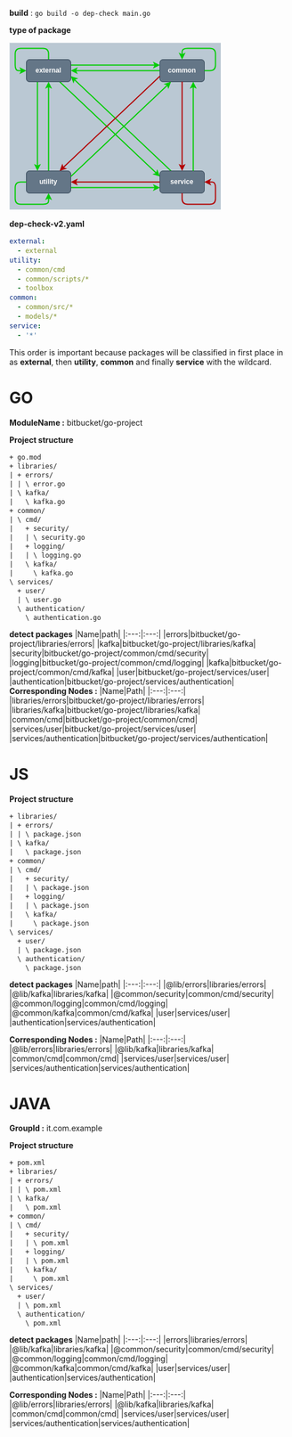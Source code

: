 **build** : `go build -o dep-check main.go`

**type of package**

![package import type](package_import_type.png)

**dep-check-v2.yaml**
```yaml
external:
  - external
utility:
  - common/cmd
  - common/scripts/*
  - toolbox
common:
  - common/src/*
  - models/*
service:
  - '*'
```
This order is important because packages will be classified in first place in as **external**, then **utility**, **common** and finally **service** with the wildcard.


# GO

**ModuleName :** bitbucket/go-project

**Project structure**
```
+ go.mod
+ libraries/
| + errors/
| | \ error.go
| \ kafka/
|   \ kafka.go
+ common/
| \ cmd/
|   + security/
|   | \ security.go
|   + logging/
|   | \ logging.go
|   \ kafka/
|     \ kafka.go
\ services/
  + user/
  | \ user.go
  \ authentication/
    \ authentication.go
```
**detect packages**
|Name|path|
|:---:|:---:|
|errors|bitbucket/go-project/libraries/errors|
|kafka|bitbucket/go-project/libraries/kafka|
|security|bitbucket/go-project/common/cmd/security|
|logging|bitbucket/go-project/common/cmd/logging|
|kafka|bitbucket/go-project/common/cmd/kafka|
|user|bitbucket/go-project/services/user|
|authentication|bitbucket/go-project/services/authentication|
**Corresponding Nodes :**
|Name|Path|
|:---:|:---:|
|libraries/errors|bitbucket/go-project/libraries/errors|
|libraries/kafka|bitbucket/go-project/libraries/kafka|
|common/cmd|bitbucket/go-project/common/cmd|
|services/user|bitbucket/go-project/services/user|
|services/authentication|bitbucket/go-project/services/authentication|

# JS

**Project structure**
```
+ libraries/
| + errors/
| | \ package.json
| \ kafka/
|   \ package.json
+ common/
| \ cmd/
|   + security/
|   | \ package.json
|   + logging/
|   | \ package.json
|   \ kafka/
|     \ package.json
\ services/
  + user/
  | \ package.json
  \ authentication/
    \ package.json
```
**detect packages**
|Name|path|
|:---:|:---:|
|@lib/errors|libraries/errors|
|@lib/kafka|libraries/kafka|
|@common/security|common/cmd/security|
|@common/logging|common/cmd/logging|
|@common/kafka|common/cmd/kafka|
|user|services/user|
|authentication|services/authentication|

**Corresponding Nodes :**
|Name|Path|
|:---:|:---:|
|@lib/errors|libraries/errors|
|@lib/kafka|libraries/kafka|
|common/cmd|common/cmd|
|services/user|services/user|
|services/authentication|services/authentication|

# JAVA

**GroupId :** it.com.example

**Project structure**
```
+ pom.xml
+ libraries/
| + errors/
| | \ pom.xml
| \ kafka/
|   \ pom.xml
+ common/
| \ cmd/
|   + security/
|   | \ pom.xml
|   + logging/
|   | \ pom.xml
|   \ kafka/
|     \ pom.xml
\ services/
  + user/
  | \ pom.xml
  \ authentication/
    \ pom.xml
```
**detect packages**
|Name|path|
|:---:|:---:|
|errors|libraries/errors|
|@lib/kafka|libraries/kafka|
|@common/security|common/cmd/security|
|@common/logging|common/cmd/logging|
|@common/kafka|common/cmd/kafka|
|user|services/user|
|authentication|services/authentication|

**Corresponding Nodes :**
|Name|Path|
|:---:|:---:|
|@lib/errors|libraries/errors|
|@lib/kafka|libraries/kafka|
|common/cmd|common/cmd|
|services/user|services/user|
|services/authentication|services/authentication|